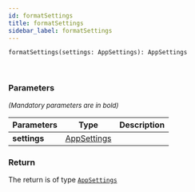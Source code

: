 ```yaml
---
id: formatSettings
title: formatSettings
sidebar_label: formatSettings
---
```


```tsx
formatSettings(settings: AppSettings): AppSettings
```
<br/>



### Parameters

<font size="2"><i>(Mandatory parameters are in bold)</i></font>

| Parameters | Type | Description |
| --------- | ---- | ----------- |
| **settings** | [AppSettings](/framework-api/interfaces/AppSettings.md) |  |


### Return



The return is of type <code>[AppSettings](/framework-api/interfaces/AppSettings.md)</code>